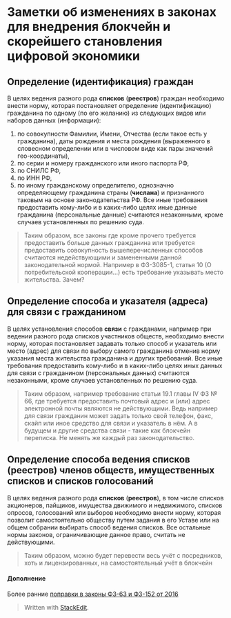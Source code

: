 
# Заметки об изменениях в законах для внедрения блокчейн и скорейшего становления цифровой экономики 
## Определение (идентификация) граждан
В целях ведения разного рода **списков** (**реестров**) граждан необходимо внести норму, которая постановляет определение (идентификацию) гражданина по одному (по его желанию)  из следующих видов или наборов данных (информации):
1. по совокупности Фамилии, Имени, Отчества (если такое есть у гражданина), даты рождения и места рождения (выраженного в словесном определении или в числовом виде как пары значений гео-координаты),
2. по серии и номеру гражданского или иного паспорта РФ,
3. по СНИЛС РФ,
4. по ИНН РФ,
5. по иному гражданскому определителю, однозначно определяющему гражданина страны (**числана**) и признанного таковым на основе законодательства РФ.
Все иные требования предоставить кому-либо и в каких-либо целях иные данные гражданина (персональные данные) считаются незаконными, кроме случаев установленных по решению суда.

> Таким образом, все законы где кроме прочего требуется предоставить больше данных гражданина или требуется предоставить совокупность вышеперечисленных способов считаются недействующими и замененными данной законодательной нормой.
> Например в ФЗ-3085-1, статья 10  (О потребительской кооперации...) есть требование указывать место жительства. Зачем?

## Определение способа и указателя (адреса) для связи с гражданином
В целях установления способов **связи** с гражданами, например при ведении разного рода списков участников обществ, необходимо внести норму, которая постановляет задавать только способ и указатель или место (адрес) для связи по выбору самого гражданина отменив норму указания места жительства гражданина и других требований.
Все иные требования предоставить кому-либо и в каких-либо целях иных данных для связи с гражданином (персональных данных) считаются незаконными, кроме случаев установленных по решению суда.

> Таким образом, например требование статьи 19.1 главы IV ФЗ № 66, где требуется предоставить почтовый адрес и (или) адрес электронной почты являются не действующими. Ведь например для связи гражданин может задать только свой телефон, факс, скайп или иное средство для связи и указатель в нём. А в будущем и другие средства связи - такие как блокчейн переписка. Не менять же каждый раз законодательство.

## Определение способа ведения списков (реестров) членов обществ, имущественных списков и списков голосований
В целях ведения разного рода **списков** (**реестров**), в том числе списков акционеров, пайщиков, имущества движимого и недвижимого, списков опросов, голосований или выборов необходимо внести норму, которая позволит самостоятельно обществу путем задания в его Уставе или на общем собрании выбирать способ ведения списков.
Все остальные нормы законов, ограничивающие данное право, считать не действующими.

> Таким образом, можно будет перевести весь учёт с посредников, хоть и лицензированных, на самостоятельный учёт в блокчейн


#### Дополнение
Более ранние [поправки в законы ФЗ-63 и ФЗ-152 от 2016](https://github.com/icreator/DUMA-2016-06-02)


> Written with [StackEdit](https://stackedit.io/).
